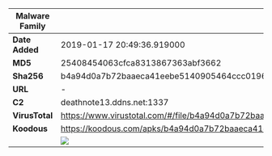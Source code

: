 | Malware Family | SandroRat                                                    |
| -------------- | ------------------------------------------------------------ |
| **Date Added** | 2019-01-17 20:49:36.919000                                                   |
| **MD5**        | 25408454063cfca8313867363abf3662                             |
| **Sha256**     | b4a94d0a7b72baaeca41eebe5140905464ccc0196682e9d348150430a45807b2 |
| **URL**        | -                                                            |
| **C2**         | deathnote13.ddns.net:1337 |
| **VirusTotal** | https://www.virustotal.com/#/file/b4a94d0a7b72baaeca41eebe5140905464ccc0196682e9d348150430a45807b2/detection |
| **Koodous**    | https://koodous.com/apks/b4a94d0a7b72baaeca41eebe5140905464ccc0196682e9d348150430a45807b2 |
|                | ![](../assets/b4a94d0a7b72baaeca41eebe5140905464ccc0196682e9d348150430a45807b2.png) |